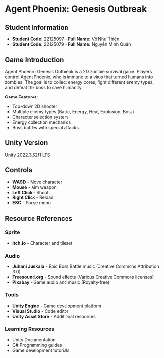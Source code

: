 # Agent Phoenix: Genesis Outbreak

## Student Information
- **Student Code:** 22125097 - **Full Name:** Võ Như Thiện
- **Student Code:** 22125079 - **Full Name:** Nguyễn Minh Quân

## Game Introduction
Agent Phoenix: Genesis Outbreak is a 2D zombie survival game. Players control Agent Phoenix, who is immune to a virus that turned humans into zombies. The goal is to collect energy cores, fight different enemy types, and defeat the boss to save humanity.

**Game Features:**
- Top-down 2D shooter
- Multiple enemy types (Basic, Energy, Heal, Explosion, Boss)
- Character selection system  
- Energy collection mechanics
- Boss battles with special attacks

## Unity Version
Unity 2022.3.62f1 LTS

## Controls
- **WASD** - Move character
- **Mouse** - Aim weapon
- **Left Click** - Shoot
- **Right Click** - Reload
- **ESC** - Pause menu

## Resource References
### Sprite
- **itch.io** - Character and tileset
### Audio
- **Juhani Junkala** - Epic Boss Battle music (Creative Commons Attribution 3.0)
- **Freesound.org** - Sound effects (Various Creative Commons licenses)
- **Pixabay** - Game audio and music (Royalty-free)

### Tools
- **Unity Engine** - Game development platform
- **Visual Studio** - Code editor
- **Unity Asset Store** - Additional resources

### Learning Resources
- Unity Documentation
- C# Programming guides
- Game development tutorials
